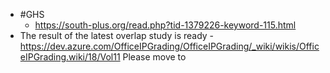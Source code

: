- #GHS
	- https://south-plus.org/read.php?tid-1379226-keyword-115.html
- The result of the latest overlap study is ready - 
  https://dev.azure.com/OfficeIPGrading/OfficeIPGrading/_wiki/wikis/OfficeIPGrading.wiki/18/Vol11
  Please move to